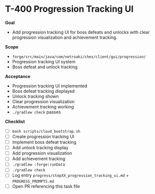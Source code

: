 # T-400 Progression Tracking UI

**Goal**

- Add progression tracking UI for boss defeats and unlocks with clear progression visualization and achievement tracking.

**Scope**

- `forge/src/main/java/com/netroaki/chex/client/gui/progression/`
- Progression tracking UI system
- Boss defeat and unlock tracking

**Acceptance**

- Progression tracking UI implemented
- Boss defeat tracking displayed
- Unlock tracking shown
- Clear progression visualization
- Achievement tracking working
- `./gradlew check` passes

**Checklist**

- [ ] `bash scripts/cloud_bootstrap.sh`
- [ ] Create progression tracking UI
- [ ] Implement boss defeat tracking
- [ ] Add unlock tracking display
- [ ] Add progression visualization
- [ ] Add achievement tracking
- [ ] `./gradlew :forge:runData`
- [ ] `./gradlew check`
- [ ] Log entry `progress/stepXX_progression_tracking_ui.md` + `PROGRESS_PROMPTS.md`
- [ ] Open PR referencing this task file
